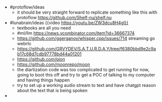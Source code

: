 - #protoflow/ideas
	- it should be very straight forward to replicate something like this with protoflow https://github.com/Shelf-nu/shelf.nu
- #lunabrain/ideas {{video https://youtu.be/ZW3dcu8H4gI}}
	- textbooks are all you need
	- #ml/llm https://news.ycombinator.com/item?id=36667374
	- https://github.com/ggerganov/whisper.cpp/issues/714 streaming go webrtc
	- https://github.com/GRVYDEV/S.A.T.U.R.D.A.Y/tree/f6380bbd9e2c9ab17c68d7cdb97778bd44a01201
	- https://github.com/pion
	- https://github.com/moonrepo/moon
	- the diartization code was too complicated to get running for now, going to boot this off and try to get a POC of talking to my computer and having things happen
	- try to set up a working audio stream to text and have chatgpt reason about the text that is being spoken
-